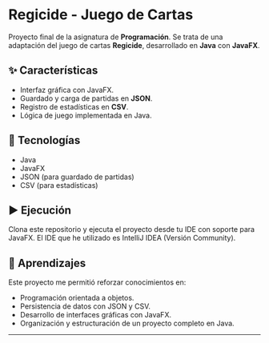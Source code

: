 # Regicide - Juego de Cartas

Proyecto final de la asignatura de **Programación**. Se trata de una adaptación del juego de cartas **Regicide**, desarrollado en **Java** con **JavaFX**.

## ✨ Características
- Interfaz gráfica con JavaFX.  
- Guardado y carga de partidas en **JSON**.  
- Registro de estadísticas en **CSV**.  
- Lógica de juego implementada en Java.  

## 🚀 Tecnologías
- Java  
- JavaFX  
- JSON (para guardado de partidas)  
- CSV (para estadísticas)  

## ▶️ Ejecución
Clona este repositorio y ejecuta el proyecto desde tu IDE con soporte para JavaFX. El IDE que he utilizado es IntelliJ IDEA (Versión Community). 

## 📖 Aprendizajes
Este proyecto me permitió reforzar conocimientos en:
- Programación orientada a objetos.  
- Persistencia de datos con JSON y CSV.  
- Desarrollo de interfaces gráficas con JavaFX.  
- Organización y estructuración de un proyecto completo en Java.  

---
